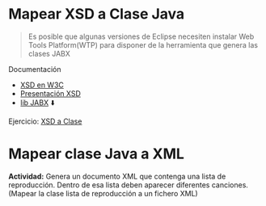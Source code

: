 # Mapear XSD a Clase Java

> Es posible que algunas versiones de Eclipse necesiten instalar Web Tools Platform(WTP) para disponer de la herramienta que genera las clases JABX

Documentación
- [XSD en W3C](https://www.w3schools.com/xml/schema_intro.asp)
- [Presentación XSD](http://di002.edv.uniovi.es/~labra/cursos/XML/XMLSchema.pdf)
- [lib JABX](https://github.com/javaee/jaxb-v2) :arrow_down:

Ejercicio: [XSD a Clase](https://github.com/franlu/DAM-AD/tree/master/ficheros/jabx/MapearClase/Ejercicio.md)


# Mapear clase Java a XML

**Actividad:** Genera un documento XML que contenga una lista de reproducción. Dentro de esa lista deben aparecer diferentes canciones. (Mapear la clase lista de reproducción a un fichero XML)